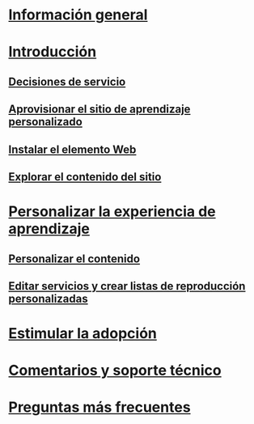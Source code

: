 # [Información general](index.md)
# [Introducción](prereqs.md)
## [Decisiones de servicio](servicedecisions.md)
## [Aprovisionar el sitio de aprendizaje personalizado](installsitepackage.md)
## [Instalar el elemento Web](installwebpart.md)
## [Explorar el contenido del sitio](sitecontent.md)
# [Personalizar la experiencia de aprendizaje](customization.md)
## [Personalizar el contenido](sitecontent.md)
## [Editar servicios y crear listas de reproducción personalizadas](customplaylist.md)
# [Estimular la adopción](driveadoption.md)
# [Comentarios y soporte técnico](feedback.md)
# [Preguntas más frecuentes](faq.md)

